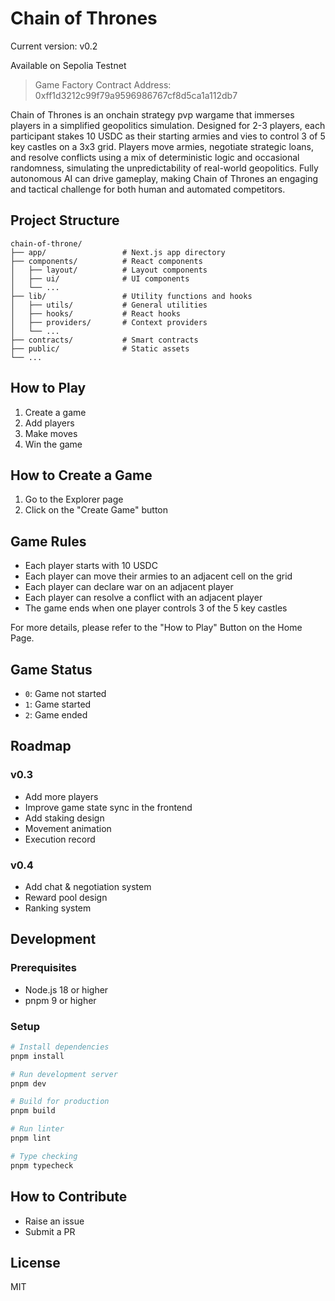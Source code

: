 # Chain of Thrones

Current version: v0.2

Available on Sepolia Testnet

> Game Factory Contract Address: 0xff1d3212c99f79a9596986767cf8d5ca1a112db7

Chain of Thrones is an onchain strategy pvp wargame that immerses players in a simplified geopolitics simulation. Designed for 2-3 players, each participant stakes 10 USDC as their starting armies and vies to control 3 of 5 key castles on a 3x3 grid. Players move armies, negotiate strategic loans, and resolve conflicts using a mix of deterministic logic and occasional randomness, simulating the unpredictability of real-world geopolitics. Fully autonomous AI can drive gameplay, making Chain of Thrones an engaging and tactical challenge for both human and automated competitors.

## Project Structure

```
chain-of-throne/
├── app/                 # Next.js app directory
├── components/          # React components
│   ├── layout/          # Layout components
│   ├── ui/              # UI components
│   └── ...
├── lib/                 # Utility functions and hooks
│   ├── utils/           # General utilities
│   ├── hooks/           # React hooks
│   ├── providers/       # Context providers
│   └── ...
├── contracts/           # Smart contracts
├── public/              # Static assets
└── ...
```

## How to Play

1. Create a game
2. Add players
3. Make moves
4. Win the game

## How to Create a Game

1. Go to the Explorer page
2. Click on the "Create Game" button

## Game Rules

- Each player starts with 10 USDC
- Each player can move their armies to an adjacent cell on the grid
- Each player can declare war on an adjacent player
- Each player can resolve a conflict with an adjacent player
- The game ends when one player controls 3 of the 5 key castles

For more details, please refer to the "How to Play" Button on the Home Page.

## Game Status

- `0`: Game not started
- `1`: Game started
- `2`: Game ended

## Roadmap

### v0.3

- Add more players
- Improve game state sync in the frontend
- Add staking design
- Movement animation
- Execution record

### v0.4

- Add chat & negotiation system
- Reward pool design
- Ranking system

## Development

### Prerequisites

- Node.js 18 or higher
- pnpm 9 or higher

### Setup

```bash
# Install dependencies
pnpm install

# Run development server
pnpm dev

# Build for production
pnpm build

# Run linter
pnpm lint

# Type checking
pnpm typecheck
```

## How to Contribute

- Raise an issue
- Submit a PR

## License

MIT
